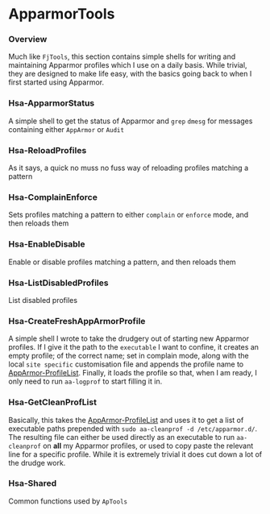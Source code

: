 # ApparmorTools


### Overview
Much like `FjTools`, this section contains simple shells for writing and maintaining Apparmor profiles which I use on a daily basis. While trivial, they are designed to make life easy, with the basics going back to when I first started using Apparmor.


### Hsa-ApparmorStatus
A simple shell to get the status of Apparmor and `grep` `dmesg` for messages containing either `AppArmor` or `Audit`


### Hsa-ReloadProfiles
As it says, a quick no muss no fuss way of reloading profiles matching a pattern


### Hsa-ComplainEnforce
Sets profiles matching a pattern to either `complain` or `enforce` mode, and then reloads them


### Hsa-EnableDisable
Enable or disable profiles matching a pattern, and then reloads them


### Hsa-ListDisabledProfiles
List disabled profiles


### Hsa-CreateFreshAppArmorProfile
A simple shell I wrote to take the drudgery out of starting new Apparmor profiles. If I give it the path to the `executable` I want to confine, it creates an empty profile; of the correct name; set in complain mode, along with the local `site specific` customisation file and appends the profile name to [AppArmor-ProfileList](Apparmor/AppArmor-ProfileList). Finally, it loads the profile so that, when I am ready, I only need to run `aa-logprof` to start filling it in.


### Hsa-GetCleanProfList
Basically, this takes the [AppArmor-ProfileList](Apparmor/AppArmor-ProfileList) and uses it to get a list of executable paths prepended with `sudo aa-cleanprof -d /etc/apparmor.d/`. The resulting file can either be used directly as an executable to run `aa-cleanprof` on **all** my Apparmor profiles, or used to copy paste the relevant line for a specific profile. While it is extremely trivial it does cut down a lot of the drudge work.


### Hsa-Shared
Common functions used by `ApTools`
